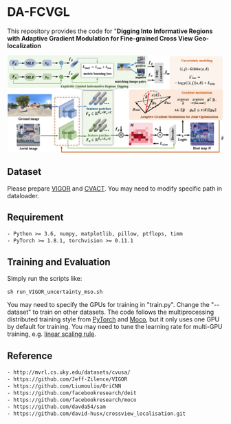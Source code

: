 # DA-FCVGL
This repository provides the code for "**Digging Into Informative Regions with Adaptive Gradient Modulation for Fine-grained Cross View Geo-localization**

<img src="figs/Overview.png"/>

## Dataset
Please prepare [VIGOR](https://github.com/Jeff-Zilence/VIGOR) and [CVACT](https://github.com/Liumouliu/OriCNN). You may need to modify specific path in dataloader.

## Requirement
	- Python >= 3.6, numpy, matplotlib, pillow, ptflops, timm
	- PyTorch >= 1.8.1, torchvision >= 0.11.1

## Training and Evaluation
Simply run the scripts like:

    sh run_VIGOR_uncertainty_mso.sh

You may need to specify the GPUs for training in "train.py". Change the "--dataset" to train on other datasets. The code follows the multiprocessing distributed training style from [PyTorch](https://github.com/pytorch/examples/tree/main/imagenet) and [Moco](https://github.com/facebookresearch/moco), but it only uses one GPU by default for training. You may need to tune the learning rate for multi-GPU training, e.g. [linear scaling rule](https://arxiv.org/pdf/1706.02677.pdf).     

## Reference
    - http://mvrl.cs.uky.edu/datasets/cvusa/
    - https://github.com/Jeff-Zilence/VIGOR
    - https://github.com/Liumouliu/OriCNN
    - https://github.com/facebookresearch/deit
    - https://github.com/facebookresearch/moco
    - https://github.com/davda54/sam
    - https://github.com/david-husx/crossview_localisation.git

